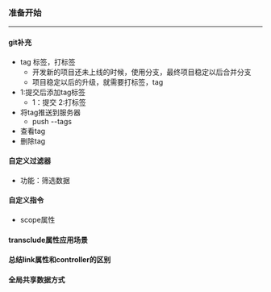 ### 准备开始
---

#### git补充
* tag 标签，打标签
    - 开发新的项目还未上线的时候，使用分支，最终项目稳定以后合并分支
    - 项目稳定以后的升级，就需要打标签，tag
* 1:提交后添加tag标签 
    - 1：提交 2:打标签
* 将tag推送到服务器
    - push  --tags
* 查看tag
* 删除tag

#### 自定义过滤器
* 功能：筛选数据


#### 自定义指令
* scope属性

#### transclude属性应用场景


#### 总结link属性和controller的区别


#### 全局共享数据方式
